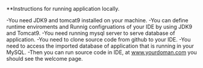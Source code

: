 **Instructions for running application locally.

-You need JDK9  and tomcat9 installed on your machine.
-You can define runtime enviroments and Runnig configruations of 
your IDE by using JDK9 and Tomcat9.
-You need running mysql server to serve database of application.
-You need to clone source code from github to your IDE.
-You need to access the imported database of application that is running in your MySQL.
-Then you can run source code in IDE, at www.yourdoman.com you should see the welcome page. 





